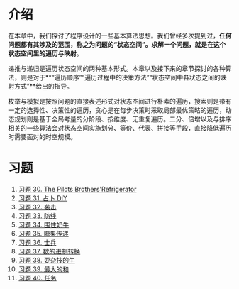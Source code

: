 # 介绍

在本章中，我们探讨了程序设计的一些基本算法思想。我们曾经多次提到过，**任何问题都有其涉及的范围，称之为问题的“状态空间”。求解一个问题，就是在这个状态空间里的遍历与映射**。

递推与递归是遍历状态空间的两种基本形式。本章以及接下来的章节探讨的各种算法，则是对于**“遍历顺序”“遍历过程中的决策方法”“状态空间中各状态之间的映射方式”**给出的指导。

枚举与模拟是按照问题的直接表述形式对状态空间进行朴素的遍历，搜索则是带有一定的选择性、决策性的遍历，贪心是在每步决策时采取局部最优策略的遍历，动态规划则是基于全局考量的分阶段、按维度、无重复遍历。二分、倍增以及与排序相关的一些算法会对状态空间实施划分、等价、代表、拼接等手段，直接降低遍历时需要面对的时空规模。

# 习题

1. [习题 30. The Pilots Brothers'Refrigerator](https://www.acwing.com/problem/content/118/)
1. [习题 31. 占卜 DIY](https://www.acwing.com/problem/content/119/)
1. [习题 32. 袭击](https://www.acwing.com/problem/content/121/)
1. [习题 33. 防线](https://www.acwing.com/problem/content/122/)
1. [习题 34. 围住奶牛](https://ac.nowcoder.com/acm/contest/1004/F)
1. [习题 35. 糖果传递](https://www.acwing.com/problem/content/124/)
1. [习题 36. 士兵](https://www.acwing.com/problem/content/125/)
1. [习题 37. 数的进制转换](https://www.acwing.com/problem/content/126/)
1. [习题 38. 耍杂技的牛](https://www.acwing.com/problem/content/127/)
1. [习题 39. 最大的和](https://www.acwing.com/problem/content/128/)
1. [习题 40. 任务](https://www.acwing.com/problem/content/129/)